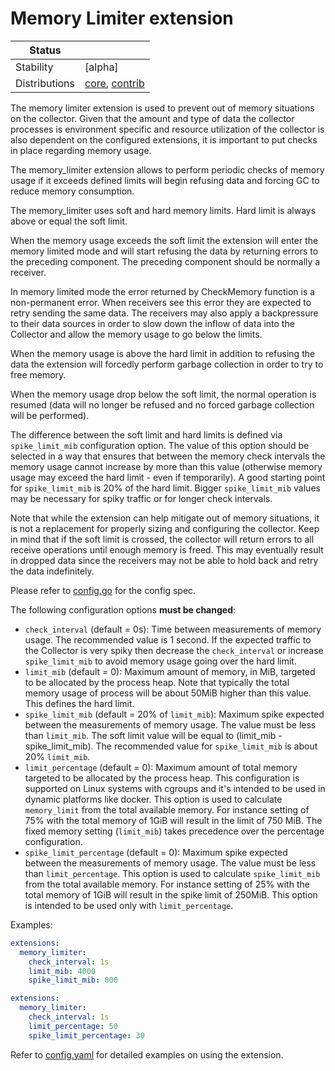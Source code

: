 # Memory Limiter extension

| Status                   |                   |
|--------------------------|-------------------|
| Stability                | [alpha]           |
| Distributions            | [core], [contrib] |

The memory limiter extension is used to prevent out of memory situations on
the collector. Given that the amount and type of data the collector processes is
environment specific and resource utilization of the collector is also dependent
on the configured extensions, it is important to put checks in place regarding
memory usage.
 
The memory_limiter extension allows to perform periodic checks of memory
usage if it exceeds defined limits will begin refusing data and forcing GC to reduce
memory consumption.

The memory_limiter uses soft and hard memory limits. Hard limit is always above or equal
the soft limit.

When the memory usage exceeds the soft limit the extension will enter the memory limited
mode and will start refusing the data by returning errors to the preceding component.
The preceding component should be normally a receiver.

In memory limited mode the error returned by CheckMemory function is a
non-permanent error. When receivers see this error they are expected to retry sending
the same data. The receivers may also apply a backpressure to their data sources
in order to slow down the inflow of data into the Collector and allow the memory usage
to go below the limits.

When the memory usage is above the hard limit in addition to refusing the data the
extension will forcedly perform garbage collection in order to try to free memory.

When the memory usage drop below the soft limit, the normal operation is resumed (data
will no longer be refused and no forced garbage collection will be performed).

The difference between the soft limit and hard limits is defined via `spike_limit_mib`
configuration option. The value of this option should be selected in a way that ensures
that between the memory check intervals the memory usage cannot increase by more than this
value (otherwise memory usage may exceed the hard limit - even if temporarily).
A good starting point for `spike_limit_mib` is 20% of the hard limit. Bigger
`spike_limit_mib` values may be necessary for spiky traffic or for longer check intervals.

Note that while the extension can help mitigate out of memory situations,
it is not a replacement for properly sizing and configuring the
collector. Keep in mind that if the soft limit is crossed, the collector will
return errors to all receive operations until enough memory is freed. This may
eventually result in dropped data since the receivers may not be able to hold back
and retry the data indefinitely.

Please refer to [config.go](./config.go) for the config spec.

The following configuration options **must be changed**:
- `check_interval` (default = 0s): Time between measurements of memory
usage. The recommended value is 1 second.
If the expected traffic to the Collector is very spiky then decrease the `check_interval`
or increase `spike_limit_mib` to avoid memory usage going over the hard limit.
- `limit_mib` (default = 0): Maximum amount of memory, in MiB, targeted to be
allocated by the process heap. Note that typically the total memory usage of
process will be about 50MiB higher than this value.  This defines the hard limit.
- `spike_limit_mib` (default = 20% of `limit_mib`): Maximum spike expected between the
measurements of memory usage. The value must be less than `limit_mib`. The soft limit
value will be equal to (limit_mib - spike_limit_mib).
The recommended value for `spike_limit_mib` is about 20% `limit_mib`.
- `limit_percentage` (default = 0): Maximum amount of total memory targeted to be
allocated by the process heap. This configuration is supported on Linux systems with cgroups
and it's intended to be used in dynamic platforms like docker.
This option is used to calculate `memory_limit` from the total available memory.
For instance setting of 75% with the total memory of 1GiB will result in the limit of 750 MiB.
The fixed memory setting (`limit_mib`) takes precedence
over the percentage configuration.
- `spike_limit_percentage` (default = 0): Maximum spike expected between the
measurements of memory usage. The value must be less than `limit_percentage`.
This option is used to calculate `spike_limit_mib` from the total available memory.
For instance setting of 25% with the total memory of 1GiB will result in the spike limit of 250MiB.
This option is intended to be used only with `limit_percentage`.

Examples:

```yaml
extensions:
  memory_limiter:
    check_interval: 1s
    limit_mib: 4000
    spike_limit_mib: 800
```

```yaml
extensions:
  memory_limiter:
    check_interval: 1s
    limit_percentage: 50
    spike_limit_percentage: 30
```

Refer to [config.yaml](./testdata/config.yaml) for detailed
examples on using the extension.

[beta]: https://github.com/open-telemetry/opentelemetry-collector#beta
[contrib]: https://github.com/open-telemetry/opentelemetry-collector-releases/tree/main/distributions/otelcol-contrib
[core]: https://github.com/open-telemetry/opentelemetry-collector-releases/tree/main/distributions/otelcol
